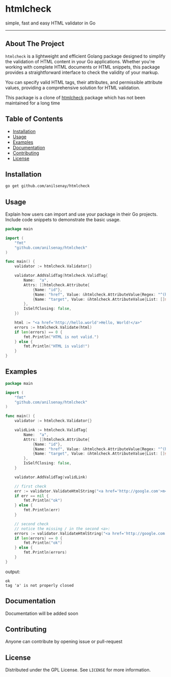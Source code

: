 # htmlcheck

simple, fast and easy HTML validator in Go

---

## About The Project

`htmlcheck` is a lightweight and efficient Golang package designed to simplify the validation of HTML content in your Go applications. Whether you're working with complete HTML documents or HTML snippets, this package provides a straightforward interface to check the validity of your markup.

You can specify valid HTML tags, their attributes, and permissible attribute values, providing a comprehensive solution for HTML validation.

This package is a clone of [htmlcheck](https://github.com/mpfund/htmlcheck) package which has not been maintained for a long time

## Table of Contents

- [Installation](#installation)
- [Usage](#usage)
- [Examples](#examples)
- [Documentation](#documentation)
- [Contributing](#contributing)
- [License](#license)

## Installation

```bash
go get github.com/anilsenay/htmlcheck
```

## Usage

Explain how users can import and use your package in their Go projects. Include code snippets to demonstrate the basic usage.

```go
package main

import (
	"fmt"
	"github.com/anilsenay/htmlcheck"
)

func main() {
	validator := htmlcheck.Validator{}

	validator.AddValidTag(htmlcheck.ValidTag{
		Name:  "a",
		Attrs: []htmlcheck.Attribute{
			{Name: "id"},
			{Name: "href", Value: &htmlcheck.AttributeValue{Regex: "^(http(s|))://.*"}}, // valid regex for href attribute value
			{Name: "target", Value: &htmlcheck.AttributeValue{List: []string{"_target", "_blank"}}}, // valid values for target attribute value
		},
		IsSelfClosing: false,
	})

	html := "<a href='http://hello.world'>Hello, World!</a>"
	errors := htmlcheck.Validate(html)
	if len(errors) == 0 {
		fmt.Println("HTML is not valid.")
	} else {
		fmt.Println("HTML is valid!")
	}
}
```

## Examples

```go
package main

import (
	"fmt"
	"github.com/anilsenay/htmlcheck"
)

func main() {
	validator := htmlcheck.Validator{}

	validLink := htmlcheck.ValidTag{
		Name:  "a",
		Attrs: []htmlcheck.Attribute{
			{Name: "id"},
			{Name: "href", Value: &htmlcheck.AttributeValue{Regex: "^(http(s|))://.*"}}, // valid regex for href attribute value
			{Name: "target", Value: &htmlcheck.AttributeValue{List: []string{"_target", "_blank"}}}, // valid values for target attribute value
		},
		IsSelfClosing: false,
	}

	validator.AddValidTag(validLink)

	// first check
	err := validator.ValidateHtmlString("<a href='http://google.com'>m</a>").Join()
	if err == nil {
		fmt.Println("ok")
	} else {
		fmt.Println(err)
	}

	// second check
	// notice the missing / in the second <a>:
	errors := validator.ValidateHtmlString("<a href='http://google.com'>m<a>")
	if len(errors) == 0 {
		fmt.Println("ok")
	} else {
		fmt.Println(errors)
	}
}
```

output:

```
ok
tag 'a' is not properly closed
```

## Documentation

Documentation will be added soon

## Contributing

Anyone can contribute by opening issue or pull-request

## License

Distributed under the GPL License. See `LICENSE` for more information.
